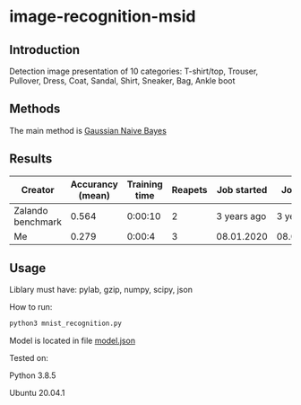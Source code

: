 # image-recognition-msid

## Introduction
Detection image presentation of 10 categories: T-shirt/top, Trouser, Pullover, Dress, Coat, Sandal, Shirt, Sneaker, Bag, Ankle boot

## Methods

The main method is [Gaussian Naive Bayes](https://machinelearningmastery.com/naive-bayes-for-machine-learning/)

## Results

| Creator | Accurancy (mean) | Training time | Reapets | Job started | Job Done
| --- | --- | --- | --- | --- | --- |
| Zalando benchmark  | 0.564 | 0:00:10 | 2 | 3 years ago | 3 years ago |
| Me | 0.279  | 0:00:4 | 3 | 08.01.2020 | 08.01.2020 |

## Usage

Liblary must have: pylab, gzip, numpy, scipy, json


How to run:
```bash
python3 mnist_recognition.py
```

Model is located in file [model.json](https://github.com/Kamil-IT/image-recognition-msid/blob/main/model.json)

Tested on:

Python 3.8.5

Ubuntu 20.04.1
